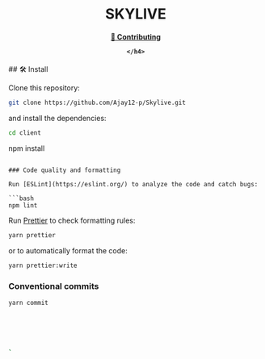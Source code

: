 <p align="center">
    <h1 align="center">
      <picture>
        <source media="(prefers-color-scheme: dark)" srcset="https://github.com/semaphore-protocol/website/blob/main/static/img/semaphore-icon-dark.svg">
        <source media="(prefers-color-scheme: light)" srcset="https://github.com/semaphore-protocol/website/blob/main/static/img/semaphore-icon.svg">
      </picture>
      SKYLIVE
    </h1>
</p>
<div align="center">
    <h4>
        <a href="https://github.com/Ajay12-p/Skylive/issues">
            👥 Contributing
        </a>
        
  
      
    </h4>
</div>
## 🛠 Install

Clone this repository:

```bash
git clone https://github.com/Ajay12-p/Skylive.git
```

and install the dependencies:

```bash
cd client
```
npm install
```

### Code quality and formatting

Run [ESLint](https://eslint.org/) to analyze the code and catch bugs:

```bash
npm lint
```

Run [Prettier](https://prettier.io/) to check formatting rules:

```bash
yarn prettier
```

or to automatically format the code:

```bash
yarn prettier:write
```

### Conventional commits

```bash
yarn commit






`

